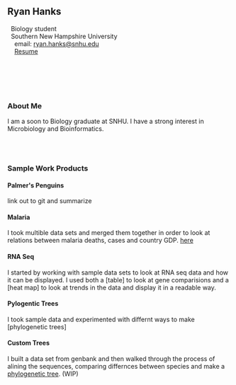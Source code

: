 ## Ryan Hanks

&nbsp; Biology student <br/>
&nbsp; Southern New Hampshire University <br/>
&nbsp; &nbsp; email: ryan.hanks@snhu.edu<br/>
&nbsp; &nbsp; [Resume](https://docs.google.com/document/d/1eSEH5Ag9OXBhcqWEHigP8qNxedIIUaJO/edit?usp=sharing&ouid=102001016882642290785&rtpof=true&sd=true)

<br/>
<br/>
<br/>
<br/>

### About Me

I am a soon to Biology graduate at SNHU. I have a strong interest in Microbiology and Bioinformatics. 

<br/>
<br/>

### Sample Work Products

#### Palmer's Penguins
link out to git and summarize 

#### Malaria
I took multible data sets and merged them together in order to look at relations between malaria deaths, cases and country GDP. [here](https://twig40k.github.io/BioStatisticsAnalysis/malaria_comb_data.html)

#### RNA Seq
I started by working with sample data sets to look at RNA seq data and how it can be displayed. I used both a [table] to look at gene comparisions and a [heat map] to look at trends in the data and display it in a readable way.

#### Pylogentic Trees
I took sample data and experimented with differnt ways to make [phylogenetic trees]

#### Custom Trees
I built a data set from genbank and then walked through the process of alining the sequences, comparing differnces between species and make a [phylogenetic tree](link). (WIP)

